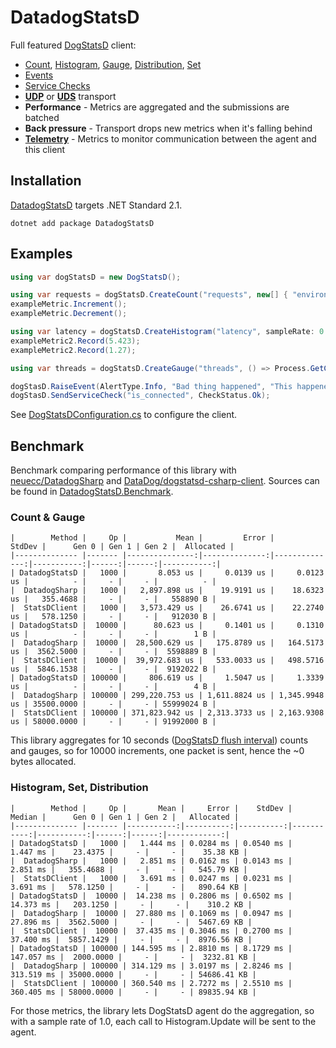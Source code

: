 # DatadogStatsD
Full featured [DogStatsD](https://docs.datadoghq.com/developers/dogstatsd) client:
- [Count](https://docs.datadoghq.com/developers/metrics/types/?tab=count#metric-types),
  [Histogram](https://docs.datadoghq.com/developers/metrics/types/?tab=count#metric-types),
  [Gauge](https://docs.datadoghq.com/developers/metrics/types/?tab=gauge#metric-types),
  [Distribution](https://docs.datadoghq.com/developers/metrics/types/?tab=distribution#metric-types),
  [Set](https://statsd.readthedocs.io/en/v3.2.1/types.html#sets)
- [Events](https://docs.datadoghq.com/events)
- [Service Checks](https://docs.datadoghq.com/developers/service_checks)
- [**UDP**](https://docs.datadoghq.com/developers/dogstatsd/?tab=hostagent#how-it-works) or
  [**UDS**](https://docs.datadoghq.com/developers/dogstatsd/unix_socket) transport
- **Performance** - Metrics are aggregated and the submissions are batched
- **Back pressure** - Transport drops new metrics when it's falling behind
- [**Telemetry**](https://docs.datadoghq.com/developers/dogstatsd/high_throughput/?tab=go#client-side-telemetry) -
  Metrics to monitor communication between the agent and this client
  
## Installation
[DatadogStatsD](https://www.nuget.org/packages/DatadogStatsD) targets .NET Standard 2.1.

`dotnet add package DatadogStatsD`

## Examples

```csharp
using var dogStatsD = new DogStatsD();

using var requests = dogStatsD.CreateCount("requests", new[] { "environment:dev" });
exampleMetric.Increment();
exampleMetric.Decrement();

using var latency = dogStatsD.CreateHistogram("latency", sampleRate: 0.5);
exampleMetric2.Record(5.423);
exampleMetric2.Record(1.27);

using var threads = dogStatsD.CreateGauge("threads", () => Process.GetCurrentProcess().Threads.Count);

dogStasD.RaiseEvent(AlertType.Info, "Bad thing happened", "This happened");
dogStasD.SendServiceCheck("is_connected", CheckStatus.Ok);
```

See [DogStatsDConfiguration.cs](https://github.com/verdie-g/DatadogStatsD/blob/master/DatadogStatsD/DogStatsDConfiguration.cs)
to configure the client.

## Benchmark

Benchmark comparing performance of this library with [neuecc/DatadogSharp](https://github.com/neuecc/DatadogSharp)
and [DataDog/dogstatsd-csharp-client](https://github.com/DataDog/dogstatsd-csharp-client). Sources can be found in
[DatadogStatsD.Benchmark](https://github.com/verdie-g/DatadogStatsD/blob/master/DatadogStatsD.Benchmark/Program.cs).

### Count & Gauge

```
|        Method |     Op |           Mean |         Error |        StdDev |      Gen 0 | Gen 1 | Gen 2 |  Allocated |
|-------------- |------- |---------------:|--------------:|--------------:|-----------:|------:|------:|-----------:|
| DatadogStatsD |   1000 |       8.053 us |     0.0139 us |     0.0123 us |          - |     - |     - |          - |
|  DatadogSharp |   1000 |   2,897.898 us |    19.9191 us |    18.6323 us |   355.4688 |     - |     - |   558890 B |
|  StatsDClient |   1000 |   3,573.429 us |    26.6741 us |    22.2740 us |   578.1250 |     - |     - |   912030 B |
| DatadogStatsD |  10000 |      80.623 us |     0.1401 us |     0.1310 us |          - |     - |     - |        1 B |
|  DatadogSharp |  10000 |  28,500.629 us |   175.8789 us |   164.5173 us |  3562.5000 |     - |     - |  5598889 B |
|  StatsDClient |  10000 |  39,972.683 us |   533.0033 us |   498.5716 us |  5846.1538 |     - |     - |  9192022 B |
| DatadogStatsD | 100000 |     806.619 us |     1.5047 us |     1.3339 us |          - |     - |     - |        4 B |
|  DatadogSharp | 100000 | 299,220.753 us | 1,611.8824 us | 1,345.9948 us | 35500.0000 |     - |     - | 55999024 B |
|  StatsDClient | 100000 | 371,823.942 us | 2,313.3733 us | 2,163.9308 us | 58000.0000 |     - |     - | 91992000 B |
```

This library aggregates for 10 seconds ([DogStatsD flush interval](https://docs.datadoghq.com/developers/dogstatsd/data_aggregation/#how-is-aggregation-performed-with-the-dogstatsd-server))
counts and gauges, so for 10000 increments, one packet is sent, hence the ~0 bytes allocated.

### Histogram, Set, Distribution

```
|        Method |     Op |       Mean |     Error |    StdDev |     Median |      Gen 0 | Gen 1 | Gen 2 |   Allocated |
|-------------- |------- |-----------:|----------:|----------:|-----------:|-----------:|------:|------:|------------:|
| DatadogStatsD |   1000 |   1.444 ms | 0.0284 ms | 0.0540 ms |   1.447 ms |    23.4375 |     - |     - |    35.38 KB |
|  DatadogSharp |   1000 |   2.851 ms | 0.0162 ms | 0.0143 ms |   2.851 ms |   355.4688 |     - |     - |   545.79 KB |
|  StatsDClient |   1000 |   3.691 ms | 0.0247 ms | 0.0231 ms |   3.691 ms |   578.1250 |     - |     - |   890.64 KB |
| DatadogStatsD |  10000 |  14.238 ms | 0.2806 ms | 0.6502 ms |  14.373 ms |   203.1250 |     - |     - |    310.2 KB |
|  DatadogSharp |  10000 |  27.880 ms | 0.1069 ms | 0.0947 ms |  27.896 ms |  3562.5000 |     - |     - |  5467.69 KB |
|  StatsDClient |  10000 |  37.435 ms | 0.3046 ms | 0.2700 ms |  37.400 ms |  5857.1429 |     - |     - |  8976.56 KB |
| DatadogStatsD | 100000 | 144.595 ms | 2.8810 ms | 8.1729 ms | 147.057 ms |  2000.0000 |     - |     - |  3232.81 KB |
|  DatadogSharp | 100000 | 314.129 ms | 3.0197 ms | 2.8246 ms | 313.519 ms | 35000.0000 |     - |     - | 54686.41 KB |
|  StatsDClient | 100000 | 360.540 ms | 2.7272 ms | 2.5510 ms | 360.405 ms | 58000.0000 |     - |     - | 89835.94 KB |
```

For those metrics, the library lets DogStatsD agent do the aggregation, so with a sample rate of 1.0, each call to
Histogram.Update will be sent to the agent.
